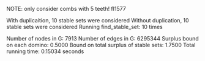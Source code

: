 NOTE: only consider combs with 5 teeth! 
fl1577

With duplicaition, 10 stable sets were considered 
Without duplication, 10 stable sets were considered 
Running find_stable_set: 10 times 

Number of nodes in G: 7913 
Number of edges in G: 6295344 
Surplus bound on each domino: 0.5000 
Bound on total surplus of stable sets: 1.7500 
Total running time: 0.15034 seconds